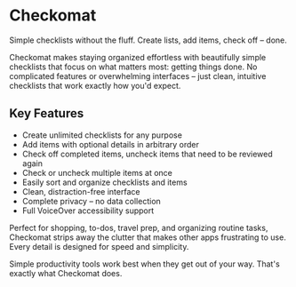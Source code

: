 # Checkomat

Simple checklists without the fluff. Create lists, add items, check off – done.

Checkomat makes staying organized effortless with beautifully simple checklists that focus on what matters most: getting things done. No complicated features or overwhelming interfaces – just clean, intuitive checklists that work exactly how you'd expect.

## Key Features

- Create unlimited checklists for any purpose
- Add items with optional details in arbitrary order
- Check off completed items, uncheck items that need to be reviewed again
- Check or uncheck multiple items at once
- Easily sort and organize checklists and items
- Clean, distraction-free interface
- Complete privacy – no data collection
- Full VoiceOver accessibility support

Perfect for shopping, to-dos, travel prep, and organizing routine tasks, Checkomat strips away the clutter that makes other apps frustrating to use. Every detail is designed for speed and simplicity.

Simple productivity tools work best when they get out of your way. That's exactly what Checkomat does.
